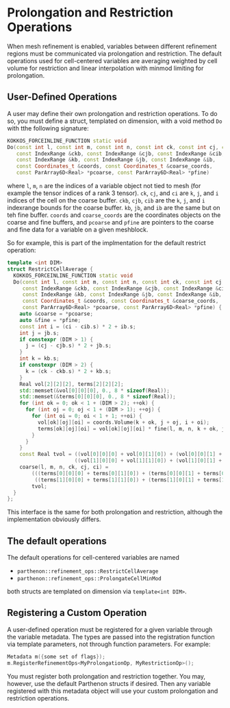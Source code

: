 # Prolongation and Restriction Operations

When mesh refinement is enabled, variables between different
refinement regions must be communicated via prolongation and
restriction. The default operations used for cell-centered variables
are averaging weighted by cell volume for restriction and linear
interpolation with minmod limiting for prolongation.

## User-Defined Operations

A user may define their own prolongation and restriction
operations. To do so, you must define a struct, templated on
dimension, with a void method `Do` with tthe following signature:

```C++
KOKKOS_FORCEINLINE_FUNCTION static void
Do(const int l, const int m, const int n, const int ck, const int cj, const int ci,
   const IndexRange &ckb, const IndexRange &cjb, const IndexRange &cib,
   const IndexRange &kb, const IndexRange &jb, const IndexRange &ib,
   const Coordinates_t &coords, const Coordinates_t &coarse_coords,
   const ParArray6D<Real> *pcoarse, const ParArray6D<Real> *pfine)
```

where `l`, `m`, `n` are the indices of a variable object not tied to
mesh (for example the tensor indices of a rank 3 tensor). `ck`, `cj`,
and `ci` are `k`, `j`, and `i` indices of the cell on the coarse
buffer. `ckb`, `cjb`, `cib` are the `k`, `j`, and `i` indexrange
bounds for the coarse buffer. `kb`, `jb`, and `ib` are the same but on
teh fine buffer. `coords` and `coarse_coords` are the coordinates
objects on the coarse and fine buffers, and `pcoarse` and `pfine` are
pointers to the coarse and fine data for a variable on a given
meshblock.

So for example, this is part of the implmentation for the default
restrict operation:

```C++
template <int DIM>
struct RestrictCellAverage {
  KOKKOS_FORCEINLINE_FUNCTION static void
  Do(const int l, const int m, const int n, const int ck, const int cj, const int ci,
     const IndexRange &ckb, const IndexRange &cjb, const IndexRange &cib,
     const IndexRange &kb, const IndexRange &jb, const IndexRange &ib,
     const Coordinates_t &coords, const Coordinates_t &coarse_coords,
     const ParArray6D<Real> *pcoarse, const ParArray6D<Real> *pfine) {
    auto &coarse = *pcoarse;
    auto &fine = *pfine;
    const int i = (ci - cib.s) * 2 + ib.s;
    int j = jb.s;
    if constexpr (DIM > 1) {
      j = (cj - cjb.s) * 2 + jb.s;
    }
    int k = kb.s;
    if constexpr (DIM > 2) {
      k = (ck - ckb.s) * 2 + kb.s;
    }
    Real vol[2][2][2], terms[2][2][2];
    std::memset(&vol[0][0][0], 0., 8 * sizeof(Real));
    std::memset(&terms[0][0][0], 0., 8 * sizeof(Real));
    for (int ok = 0; ok < 1 + (DIM > 2); ++ok) {
      for (int oj = 0; oj < 1 + (DIM > 1); ++oj) {
        for (int oi = 0; oi < 1 + 1; ++oi) {
          vol[ok][oj][oi] = coords.Volume(k + ok, j + oj, i + oi);
          terms[ok][oj][oi] = vol[ok][oj][oi] * fine(l, m, n, k + ok, j + oj, i + oi);
        }
      }
    }
    const Real tvol = ((vol[0][0][0] + vol[0][1][0]) + (vol[0][0][1] + vol[0][1][1])) +
                      ((vol[1][0][0] + vol[1][1][0]) + (vol[1][0][1] + vol[1][1][1]));
    coarse(l, m, n, ck, cj, ci) =
        (((terms[0][0][0] + terms[0][1][0]) + (terms[0][0][1] + terms[0][1][1])) +
         ((terms[1][0][0] + terms[1][1][0]) + (terms[1][0][1] + terms[1][1][1]))) /
        tvol;
  }
};
```

This interface is the same for both prolongation and restriction,
although the implementation obviously differs.

## The default operations

The default operations for cell-centered variables are named
- `parthenon::refinement_ops::RestrictCellAverage`
- `parthenon::refinement_ops::ProlongateCellMinMod`

both structs are templated on dimension via `template<int DIM>`.

## Registering a Custom Operation

A user-defined operation must be registered for a given variable
through the variable metadata. The types are passed into the
registration function via template parameters, not through function
parameters. For example:

```C++
Metadata m({some set of flags});
m.RegisterRefinementOps<MyProlongationOp, MyRestrictionOp>();
```

You must register both prolongation and restriction together. You may,
however, use the default Parthenon structs if desired. Then any
variable registered with this metadata object will use your custom
prolongation and restriction operations.
